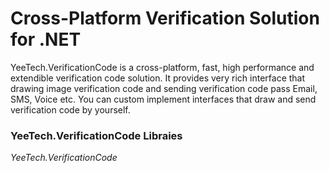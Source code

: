 # Cross-Platform Verification Solution for .NET

YeeTech.VerificationCode is a cross-platform, fast, high performance and extendible verification code solution. It provides very rich interface that drawing image verification code and sending verification code pass Email, SMS, Voice etc. You can custom implement interfaces that draw and send verification code by yourself.

### YeeTech.VerificationCode Libraies

*YeeTech.VerificationCode* 